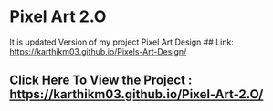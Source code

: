 # Pixel Art 2.O
 It is updated Version of my project Pixel Art Design ## Link: https://karthikm03.github.io/Pixels-Art-Design/
## Click Here To View the Project : https://karthikm03.github.io/Pixel-Art-2.O/
